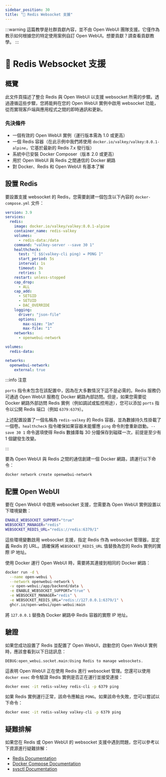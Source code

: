 ```yaml
---
sidebar_position: 30
title: "🔗 Redis Websocket 支援"
---
```


:::warning
這篇教學是社群貢獻內容，並不由 Open WebUI 團隊支援。它僅作為教示如何根據您的特定使用案例自訂 Open WebUI。想要貢獻？請查看貢獻教學。
:::

# 🔗 Redis Websocket 支援

## 概覽

此文件頁描述了整合 Redis 與 Open WebUI 以支援 websocket 所需的步驟。透過遵循這些步驟，您將能夠在您的 Open WebUI 實例中啟用 websocket 功能，從而實現客戶端與應用程式之間的即時通訊和更新。

### 先決條件

* 一個有效的 Open WebUI 實例（運行版本需為 1.0 或更高）
* 一個 Redis 容器（在此示例中我們將使用 `docker.io/valkey/valkey:8.0.1-alpine`，它基於最新的 Redis 7.x 發行版）
* 系統中已安裝 Docker Composer（版本 2.0 或更高）
* 用於 Open WebUI 與 Redis 之間通信的 Docker 網路
* 對 Docker、Redis 和 Open WebUI 有基本了解

## 設置 Redis

要設置支援 websocket 的 Redis，您需要創建一個包含以下內容的 `docker-compose.yml` 文件：

```yml
version: 3.9
services:
  redis:
    image: docker.io/valkey/valkey:8.0.1-alpine
    container_name: redis-valkey
    volumes:
      - redis-data:/data
    command: "valkey-server --save 30 1"
    healthcheck:
      test: "[ $$(valkey-cli ping) = PONG ]"
      start_period: 5s
      interval: 1s
      timeout: 3s
      retries: 5
    restart: unless-stopped
    cap_drop:
      - ALL
    cap_add:
      - SETGID
      - SETUID
      - DAC_OVERRIDE
    logging:
      driver: "json-file"
      options:
        max-size: "1m"
        max-file: "1"
    networks:
      - openwebui-network

volumes:
  redis-data:

networks:
  openwebui-network:
    external: true
```

:::info 注意

`ports` 指令未包含在該配置中，因為在大多數情況下這不是必需的。Redis 服務仍可通過 Open WebUI 服務在 Docker 網路內部訪問。但是，如果您需要從 Docker 網路外部訪問 Redis 實例（例如調試或監控用途），您可以添加 `ports` 指令以公開 Redis 端口（例如 `6379:6379`）。

上述配置設置了一個名稱為 `redis-valkey` 的 Redis 容器，並為數據持久性掛載了一個卷。`healthcheck` 指令確保如果容器未能響應 `ping` 命令則會重新啟動。`--save 30 1` 命令選項使得 Redis 數據庫每 30 分鐘保存到磁碟一次，前提是至少有 1 個鍵發生改變。

:::

要為 Open WebUI 與 Redis 之間的通信創建一個 Docker 網路，請運行以下命令：

```bash
docker network create openwebui-network
```

## 配置 Open WebUI

要在 Open WebUI 中啟用 websocket 支援，您需要為 Open WebUI 實例設置以下環境變數：

```bash
ENABLE_WEBSOCKET_SUPPORT="true"
WEBSOCKET_MANAGER="redis"
WEBSOCKET_REDIS_URL="redis://redis:6379/1"
```

這些環境變數啟用 websocket 支援，指定 Redis 作為 websocket 管理器，並定義 Redis 的 URL。請確保將 `WEBSOCKET_REDIS_URL` 值替換為您的 Redis 實例的實際 IP 地址。

使用 Docker 運行 Open WebUI 時，需要將其連接到相同的 Docker 網路：

```bash
docker run -d \
  --name open-webui \
  --network openwebui-network \
  -v open-webui:/app/backend/data \
  -e ENABLE_WEBSOCKET_SUPPORT="true" \
  -e WEBSOCKET_MANAGER="redis" \
  -e WEBSOCKET_REDIS_URL="redis://127.0.0.1:6379/1" \
  ghcr.io/open-webui/open-webui:main
```

將 `127.0.0.1` 替換為 Docker 網路中 Redis 容器的實際 IP 地址。

## 驗證

如果您成功設置了 Redis 並配置了 Open WebUI，啟動您的 Open WebUI 實例時，應該會看到以下日誌訊息：

`DEBUG:open_webui.socket.main:Using Redis to manage websockets.`

這表明 Open WebUI 正在使用 Redis 進行 websocket 管理。您還可以使用 `docker exec` 命令驗證 Redis 實例是否正在運行並接受連接：

```bash
docker exec -it redis-valkey redis-cli -p 6379 ping
```

如果 Redis 實例運行正常，該命令應輸出 `PONG`。如果該命令失敗，您可以嘗試以下命令：

```bash
docker exec -it redis-valkey valkey-cli -p 6379 ping
```

## 疑難排解

如果您在 Redis 或 Open WebUI 的 websocket 支援中遇到問題，您可以參考以下資源進行疑難排解：

* [Redis Documentation](https://redis.io/docs)
* [Docker Compose Documentation](https://docs.docker.com/compose/overview/)
* [sysctl Documentation](https://man7.org/linux/man-pages/man8/sysctl.8.html)
